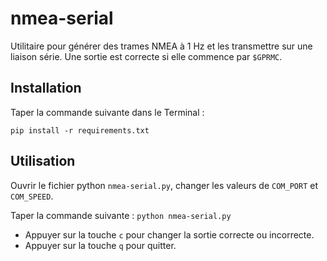 # nmea-serial

Utilitaire pour générer des trames NMEA à 1 Hz et les transmettre sur une liaison série.
Une sortie est correcte si elle commence par `$GPRMC`.


## Installation

Taper la commande suivante dans le Terminal :

`pip install -r requirements.txt`


## Utilisation

Ouvrir le fichier python `nmea-serial.py`, changer les valeurs de `COM_PORT` et `COM_SPEED`.

Taper la commande suivante :
`python nmea-serial.py`

* Appuyer sur la touche `c` pour changer la sortie correcte ou incorrecte.
* Appuyer sur la touche `q` pour quitter.
